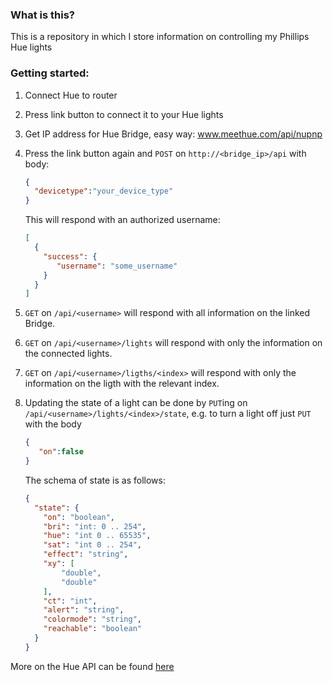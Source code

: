 ### What is this?
This is a repository in which I store information on controlling my Phillips Hue lights

### Getting started:
1. Connect Hue to router
2. Press link button to connect it to your Hue lights
3. Get IP address for Hue Bridge, easy way: www.meethue.com/api/nupnp
4. Press the link button again and `POST` on `http://<bridge_ip>/api` with body:

   ```json
   {
     "devicetype":"your_device_type"
   }
   ```
   This will respond with an authorized username:
   ```json
   [
     {
	   "success": {
	      "username": "some_username"
	   }
     }
   ]
   ```
5. `GET` on `/api/<username>` will respond with all information on the linked Bridge.
6. `GET` on `/api/<username>/lights` will respond with only the information on the connected lights.
7. `GET` on `/api/<username>/ligths/<index>` will respond with only the information on the ligth with the relevant index.
8. Updating the state of a light can be done by `PUT`ing on `/api/<username>/lights/<index>/state`,
 e.g. to turn a light off just `PUT` with the body

   ```json
   {
      "on":false
   }
   ```
   The schema of state is as follows:
   ```json
   {
     "state": {
	   "on": "boolean",
	   "bri": "int: 0 .. 254",
	   "hue": "int 0 .. 65535",
	   "sat": "int 0 .. 254",
	   "effect": "string",
	   "xy": [
		   "double",
		   "double"
	   ],
	   "ct": "int",
	   "alert": "string",
	   "colormode": "string",
	   "reachable": "boolean"
     }
   }
   ```
More on the Hue API can be found [here](http://www.developers.meethue.com/documentation/core-concepts)